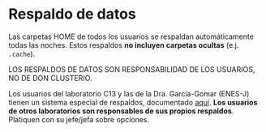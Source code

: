 Respaldo de datos
==========================

Las carpetas HOME de todos los usuarios se respaldan automáticamente todas las noches. Estos respaldos **no incluyen carpetas ocultas** (e.j. `.cache`).

LOS RESPALDOS DE DATOS SON RESPONSABILIDAD DE LOS USUARIOS, NO DE DON CLUSTERIO.

Los usuarios del laboratorio C13 y las de la Dra. García-Gomar (ENES-J) tienen un sistema especial de respaldos, documentado [aquí](./Cluster-Respaldo-C13_ENES). **Los usuarios de otros laboratorios son responsables de sus propios respaldos**. Platiquen con su jefe/jefa sobre opciones.
